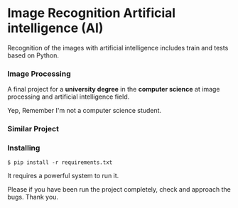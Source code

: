 # Image Recognition Artificial intelligence (AI)

Recognition of the images with artificial intelligence includes train and tests based on Python.

### Image Processing

A final project for a **university degree** in the **computer science** at image processing and artificial intelligence field.

Yep, Remember I'm not a computer science student.

### Similar Project

### Installing

```
$ pip install -r requirements.txt
```

It requires a powerful system to run it.

Please if you have been run the project completely, check and approach the bugs.
Thank you.


